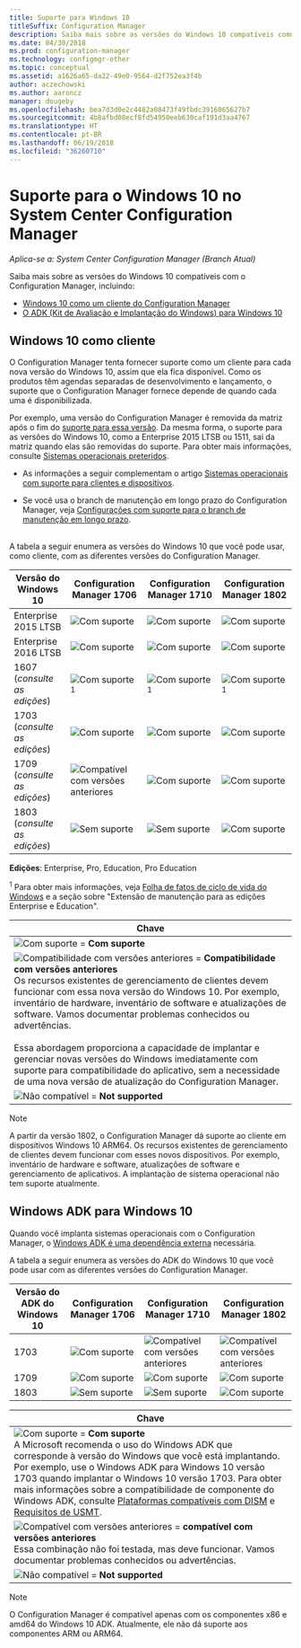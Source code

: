 ```yaml
---
title: Suporte para Windows 10
titleSuffix: Configuration Manager
description: Saiba mais sobre as versões do Windows 10 compatíveis como clientes ou para implantação de sistema operacional com o System Center Configuration Manager
ms.date: 04/30/2018
ms.prod: configuration-manager
ms.technology: configmgr-other
ms.topic: conceptual
ms.assetid: a1626a65-da22-49e0-9564-d2f752ea3f4b
author: aczechowski
ms.author: aaroncz
manager: dougeby
ms.openlocfilehash: bea7d3d0e2c4482a08473f49fbdc3916065627b7
ms.sourcegitcommit: 4b8afbd08ecf8fd54950eeb630caf191d3aa4767
ms.translationtype: HT
ms.contentlocale: pt-BR
ms.lasthandoff: 06/19/2018
ms.locfileid: "36260710"
---
```

# <a name="support-for-windows-10-in-system-center-configuration-manager"></a>Suporte para o Windows 10 no System Center Configuration Manager  

*Aplica-se a: System Center Configuration Manager (Branch Atual)*


Saiba mais sobre as versões do Windows 10 compatíveis com o Configuration Manager, incluindo:
 -  [Windows 10 como um cliente do Configuration Manager](#windows-10-as-a-client)
 -  [O ADK (Kit de Avaliação e Implantação do Windows) para Windows 10](#windows-10-adk)



## <a name="windows-10-as-a-client"></a>Windows 10 como cliente
O Configuration Manager tenta fornecer suporte como um cliente para cada nova versão do Windows 10, assim que ela fica disponível. Como os produtos têm agendas separadas de desenvolvimento e lançamento, o suporte que o Configuration Manager fornece depende de quando cada uma é disponibilizada.

Por exemplo, uma versão do Configuration Manager é removida da matriz após o fim do [suporte para essa versão](/sccm/core/servers/manage/current-branch-versions-supported). Da mesma forma, o suporte para as versões do Windows 10, como a Enterprise 2015 LTSB ou 1511, sai da matriz quando elas são removidas do suporte. Para obter mais informações, consulte [Sistemas operacionais preteridos](/sccm/core/plan-design/changes/deprecated/removed-and-deprecated-client#deprecated-client-operating-systems).

-   As informações a seguir complementam o artigo [Sistemas operacionais com suporte para clientes e dispositivos](/sccm/core/plan-design/configs/supported-operating-systems-for-clients-and-devices).  

-   Se você usa o branch de manutenção em longo prazo do Configuration Manager, veja [Configurações com suporte para o branch de manutenção em longo prazo](/sccm/core/understand/supported-configurations-for-ltsb).  

<br/>
A tabela a seguir enumera as versões do Windows 10 que você pode usar, como cliente, com as diferentes versões do Configuration Manager.

| Versão do Windows 10 | Configuration Manager 1706 | Configuration Manager 1710 | Configuration Manager 1802 |
|---------------------|-----|-----|-----|
| Enterprise 2015 LTSB            <!--10/14/2025-->   | ![Com suporte](media/green_check.png) | ![Com suporte](media/green_check.png) | ![Com suporte](media/green_check.png) |
| Enterprise 2016 LTSB            <!--10/13/2026-->   | ![Com suporte](media/green_check.png) | ![Com suporte](media/green_check.png) | ![Com suporte](media/green_check.png) |
| 1607   <br />(*consulte as edições*)   <!--04+6/10/2018-->   | ![Com suporte](media/green_check.png) <sup>1</sup> | ![Com suporte](media/green_check.png) <sup>1</sup> | ![Com suporte](media/green_check.png) <sup>1</sup> |
| 1703   <br />(*consulte as edições*)   <!--10+6/09/2018-->   | ![Com suporte](media/green_check.png) | ![Com suporte](media/green_check.png) | ![Com suporte](media/green_check.png) |
| 1709   <br />(*consulte as edições*)   <!--04+6/09/2019-->   | ![Compatível com versões anteriores](media/blue_compat.png) | ![Com suporte](media/green_check.png) | ![Com suporte](media/green_check.png) |
| 1803   <br />(*consulte as edições*)   <!--11/12/2019-->   | ![Sem suporte](media/Red_X.png) | ![Sem suporte](media/Red_X.png) | ![Com suporte](media/green_check.png) |

<!-- lifecycle reference: https://support.microsoft.com/help/13853/windows-lifecycle-fact-sheet -->

**Edições**: Enterprise, Pro, Education, Pro Education   

<sup>1</sup> Para obter mais informações, veja [Folha de fatos de ciclo de vida do Windows](https://support.microsoft.com/help/13853/windows-lifecycle-fact-sheet) e a seção sobre "Extensão de manutenção para as edições Enterprise e Education".

| Chave |
|--|
| ![Com suporte](media/green_check.png) = **Com suporte**  |
| ![Compatibilidade com versões anteriores](media/blue_compat.png)  = **Compatibilidade com versões anteriores** <br/> Os recursos existentes de gerenciamento de clientes devem funcionar com essa nova versão do Windows 10. Por exemplo, inventário de hardware, inventário de software e atualizações de software. Vamos documentar problemas conhecidos ou advertências. <br><br>Essa abordagem proporciona a capacidade de implantar e gerenciar novas versões do Windows imediatamente com suporte para compatibilidade do aplicativo, sem a necessidade de uma nova versão de atualização do Configuration Manager. |
| ![Não compatível](media/Red_X.png) = **Not supported** |

 > [!NOTE]  
 > A partir da versão 1802, o Configuration Manager dá suporte ao cliente em dispositivos Windows 10 ARM64. Os recursos existentes de gerenciamento de clientes devem funcionar com esses novos dispositivos. Por exemplo, inventário de hardware e software, atualizações de software e gerenciamento de aplicativos. A implantação de sistema operacional não tem suporte atualmente. <!-- 1353704 --> 



## <a name="windows-10-adk"></a>Windows ADK para Windows 10
Quando você implanta sistemas operacionais com o Configuration Manager, o [Windows ADK é uma dependência externa](/sccm/osd/plan-design/infrastructure-requirements-for-operating-system-deployment) necessária.

A tabela a seguir enumera as versões do ADK do Windows 10 que você pode usar com as diferentes versões do Configuration Manager.

| Versão do ADK do Windows 10  | Configuration Manager 1706 | Configuration Manager 1710 | Configuration Manager 1802   |
|--------------------|-----|-----|-----|
| 1703  | ![Com suporte](media/green_check.png) | ![Compatível com versões anteriores](media/blue_compat.png) | ![Compatível com versões anteriores](media/blue_compat.png) |
| 1709  | ![Com suporte](media/green_check.png) | ![Com suporte](media/green_check.png) | ![Com suporte](media/green_check.png) |
| 1803  | ![Sem suporte](media/Red_X.png)   | ![Sem suporte](media/Red_X.png) | ![Com suporte](media/green_check.png) |

|Chave|
|--|
| ![Com suporte](media/green_check.png) = **Com suporte** <br/> A Microsoft recomenda o uso do Windows ADK que corresponde à versão do Windows que você está implantando. Por exemplo, use o Windows ADK para Windows 10 versão 1703 quando implantar o Windows 10 versão 1703. Para obter mais informações sobre a compatibilidade de componente do Windows ADK, consulte [Plataformas compatíveis com DISM](https://docs.microsoft.com/windows-hardware/manufacture/desktop/dism-supported-platforms) e [Requisitos de USMT](https://docs.microsoft.com/windows/deployment/usmt/usmt-requirements#bkmk-1). |
| ![Compatível com versões anteriores](media/blue_compat.png)  = **compatível com versões anteriores** <br/> Essa combinação não foi testada, mas deve funcionar. Vamos documentar problemas conhecidos ou advertências. |
| ![Não compatível](media/Red_X.png) = **Not supported** |

 > [!Note]  
 > O Configuration Manager é compatível apenas com os componentes x86 e amd64 do Windows 10 ADK. Atualmente, ele não dá suporte aos componentes ARM ou ARM64. 
